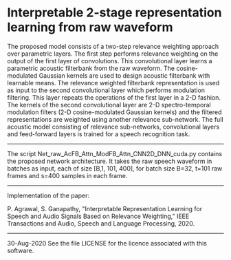 # Interpretable 2-stage representation learning from raw waveform

The proposed model consists of a two-step relevance weighting approach over parametric layers. The first step performs relevance weighting on the output of the first layer of convolutions. This convolutional layer learns a parametric acoustic filterbank from the raw waveform. The cosine-modulated Gaussian kernels are used to design acoustic filterbank with learnable means.
The relevance weighted filterbank representation is used as input to the second convolutional layer which performs modulation filtering. This layer repeats the operations of the first layer in a 2-D fashion. 
The kernels of the second convolutional layer are 2-D spectro-temporal modulation filters (2-D cosine-modulated Gaussian kernels) and the filtered representations are weighted using another relevance sub-network.
The full acoustic model consisting of relevance sub-networks, convolutional layers and feed-forward layers is trained for a speech recognition task.

******************************************************************

The script Net_raw_AcFB_Attn_ModFB_Attn_CNN2D_DNN_cuda.py contains the proposed network architecture. It takes the raw speech waveform in batches as input, each of size [B,1, 101, 400], for batch size B=32, t=101 raw frames and s=400 samples in each frame.

******************************************************************

Implementation of the paper:

P. Agrawal, S. Ganapathy, "Interpretable Representation Learning for Speech and Audio Signals Based on Relevance Weighting," IEEE Transactions and Audio, Speech and Language Processing, 2020.

******************************************************************

30-Aug-2020 See the file LICENSE for the licence associated with this software.
